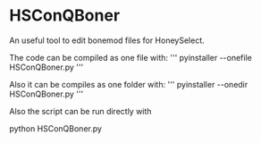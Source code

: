 # HSConQBoner
An useful tool to edit bonemod files for HoneySelect.

The code can be compiled as one file with:
'''
pyinstaller --onefile HSConQBoner.py
'''

Also it can be compiles as one folder with:
'''
pyinstaller --onedir HSConQBoner.py
'''

Also the script can be run directly with

python HSConQBoner.py


